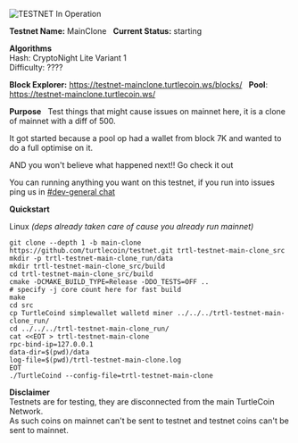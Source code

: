 ![TESTNET In Operation](https://user-images.githubusercontent.com/317/40411678-465103e0-5e9b-11e8-8ac0-84538920aabe.png)

**Testnet Name:** MainClone  
**Current Status:** starting

**Algorithms**  
Hash: CryptoNight Lite Variant 1  
Difficulty: ????  

**Block Explorer:** https://testnet-mainclone.turtlecoin.ws/blocks/  
**Pool**: https://testnet-mainclone.turtlecoin.ws/  

**Purpose**  
Test things that might cause issues on mainnet here, it is a clone of mainnet with a diff of 500.  

It got started because a pool op had a wallet from block 7K and wanted to do a full optimise on it.  

AND you won't believe what happened next!! Go check it out

You can running anything you want on this testnet, if you run into issues ping us in [\#dev-general chat](http://discord.turtlecoin.lol)  

**Quickstart**

Linux *(deps already taken care of cause you already run mainnet)*
```
git clone --depth 1 -b main-clone https://github.com/turtlecoin/testnet.git trtl-testnet-main-clone_src
mkdir -p trtl-testnet-main-clone_run/data
mkdir trtl-testnet-main-clone_src/build
cd trtl-testnet-main-clone_src/build
cmake -DCMAKE_BUILD_TYPE=Release -DDO_TESTS=OFF ..
# specify -j core count here for fast build
make 
cd src
cp TurtleCoind simplewallet walletd miner ../../../trtl-testnet-main-clone_run/
cd ../../../trtl-testnet-main-clone_run/
cat <<EOT > trtl-testnet-main-clone
rpc-bind-ip=127.0.0.1
data-dir=$(pwd)/data
log-file=$(pwd)/trtl-testnet-main-clone.log
EOT
./TurtleCoind --config-file=trtl-testnet-main-clone
```

**Disclaimer**  
Testnets are for testing, they are disconnected from the main TurtleCoin Network.  
As such coins on mainnet can't be sent to testnet and testnet coins can't be sent to mainnet.
